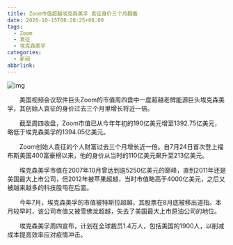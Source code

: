 ```yaml
---
title: Zoom市值超越埃克森美孚 袁征身价三个月翻番
date: 2020-10-15T08:20:25+08:00
tags:
  - Zoom
  - 袁征
  - 埃克森美孚
categories:
  - 新闻
abbrlink:
---
```


![img](https://cdn.jsdelivr.net/gh/yakeing/Documentation@main/Hexo/images/061c-kcaeqzy2865994.jpg)

　　美国视频会议软件巨头Zoom的市值周四盘中一度超越老牌能源巨头埃克森美孚，其创始人袁征的身价过去三个月里增长将近一倍。

　　截至周四收盘，Zoom市值已从今年年初的190亿美元增至1392.75亿美元，略低于埃克森美孚的1394.05亿美元。

　　Zoom创始人袁征的个人财富过去三个月增长近一倍。自7月24日首次登上福布斯美国400富豪榜以来，他的身价从当时的110亿美元飙升至213亿美元。

　　埃克森美孚市值在2007年10月曾达到逾5250亿美元的巅峰，直到2011年还是美国最大上市公司，但2012年被苹果超越，当时市值略高于4000亿美元，之后又被越来越多的科技股甩在后面。

　　今年7月，埃克森美孚的市值被特斯拉超越，其股票在8月底被移出道指。本月较早时，该公司市值又被雪佛龙超越，失去了美国最大上市原油公司的地位。

　　埃克森美孚周四宣布，计划在全球裁员1.4万人，包括美国的1900人，以削减成本提高效率应对疫情冲击。